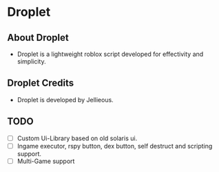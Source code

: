 # Droplet

## About Droplet
- Droplet is a lightweight roblox script developed for effectivity and simplicity.

## Droplet Credits
- Droplet is developed by Jellieous.

## TODO
- [ ] Custom Ui-Library based on old solaris ui.
- [ ] Ingame executor, rspy button, dex button, self destruct and scripting support.
- [ ] Multi-Game support